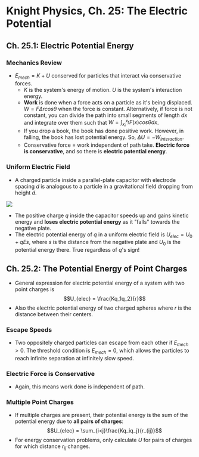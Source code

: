 # Knight Physics, Ch. 25: The Electric Potential

## Ch. 25.1: Electric Potential Energy

### Mechanics Review
- $E_{mech} = K + U$ conserved for particles that interact via conservative forces.
	- $K$ is the system's energy of motion. $U$ is the system's interaction energy.
	- **Work** is done when a force acts on a particle as it's being displaced. $W = F\Delta r cos\theta$ when the force is constant. Alternatively, if force is not constant, you can divide the path into small segments of length $dx$ and integrate over them such that $W = \int_{x_i}^{x_f}F(x)cos\theta dx$.
	- If you drop a book, the book has done positive work. However, in falling, the book has lost potential energy. So, $\Delta U = -W_{interaction}$.
	- Conservative force = work independent of path take. **Electric force is conservative**, and so there is **electric potential energy**.

### Uniform Electric Field
- A charged particle inside a parallel-plate capacitor with electrode spacing $d$ is analogous to a particle in a gravitational field dropping from height $d$.

![](https://image.ibb.co/h1SQFd/Screen_Shot_2018_05_13_at_3_10_29_PM.png)

- The positive charge $q$ inside the capacitor speeds up and gains kinetic energy and **loses electric potential energy** as it "falls" towards the negative plate.
- The electric potential energy of $q$ in a uniform electric field is $U_{elec} = U_0 + qEs$, where $s$ is the distance from the negative plate and $U_0$ is the potential energy there. True regardless of $q$'s sign!

## Ch. 25.2: The Potential Energy of Point Charges

- General expression for electric potential energy of a system with two point charges is $$U_{elec} = \frac{Kq_1q_2}{r}$$
- Also the electric potential energy of two charged spheres where $r$ is the distance between their centers.

### Escape Speeds
- Two oppositely charged particles can escape from each other if $E_{mech} > 0$. The threshold condition is $E_{mech} = 0$, which allows the particles to reach infinite separation at infinitely slow speed. 

### Electric Force is Conservative
- Again, this means work done is independent of path.

### Multiple Point Charges
- If multiple charges are present, their potential energy is the sum of the potential energy due to **all pairs of charges**: $$U_{elec} = \sum_{i<j}\frac{Kq_iq_j}{r_{ij}}$$
- For energy conservation problems, only calculate $U$ for pairs of charges for which distance $r_{ij}$ changes.